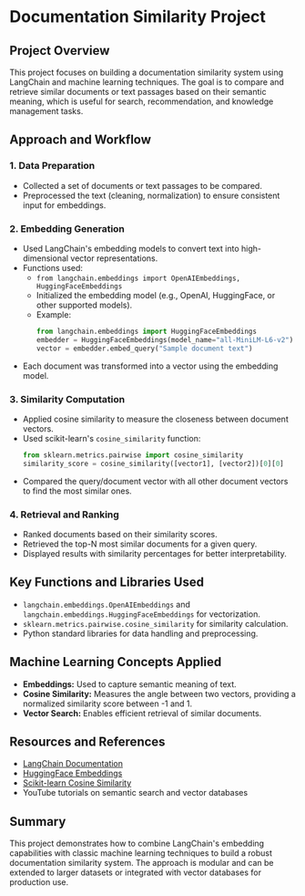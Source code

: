 # Documentation Similarity Project

## Project Overview
This project focuses on building a documentation similarity system using LangChain and machine learning techniques. The goal is to compare and retrieve similar documents or text passages based on their semantic meaning, which is useful for search, recommendation, and knowledge management tasks.

## Approach and Workflow

### 1. Data Preparation
- Collected a set of documents or text passages to be compared.
- Preprocessed the text (cleaning, normalization) to ensure consistent input for embeddings.

### 2. Embedding Generation
- Used LangChain's embedding models to convert text into high-dimensional vector representations.
- Functions used:
  - `from langchain.embeddings import OpenAIEmbeddings, HuggingFaceEmbeddings`
  - Initialized the embedding model (e.g., OpenAI, HuggingFace, or other supported models).
  - Example:
    ```python
    from langchain.embeddings import HuggingFaceEmbeddings
    embedder = HuggingFaceEmbeddings(model_name="all-MiniLM-L6-v2")
    vector = embedder.embed_query("Sample document text")
    ```
- Each document was transformed into a vector using the embedding model.

### 3. Similarity Computation
- Applied cosine similarity to measure the closeness between document vectors.
- Used scikit-learn's `cosine_similarity` function:
  ```python
  from sklearn.metrics.pairwise import cosine_similarity
  similarity_score = cosine_similarity([vector1], [vector2])[0][0]
  ```
- Compared the query/document vector with all other document vectors to find the most similar ones.

### 4. Retrieval and Ranking
- Ranked documents based on their similarity scores.
- Retrieved the top-N most similar documents for a given query.
- Displayed results with similarity percentages for better interpretability.

## Key Functions and Libraries Used
- `langchain.embeddings.OpenAIEmbeddings` and `langchain.embeddings.HuggingFaceEmbeddings` for vectorization.
- `sklearn.metrics.pairwise.cosine_similarity` for similarity calculation.
- Python standard libraries for data handling and preprocessing.

## Machine Learning Concepts Applied
- **Embeddings:** Used to capture semantic meaning of text.
- **Cosine Similarity:** Measures the angle between two vectors, providing a normalized similarity score between -1 and 1.
- **Vector Search:** Enables efficient retrieval of similar documents.

## Resources and References
- [LangChain Documentation](https://python.langchain.com/docs/)
- [HuggingFace Embeddings](https://huggingface.co/sentence-transformers/all-MiniLM-L6-v2)
- [Scikit-learn Cosine Similarity](https://scikit-learn.org/stable/modules/generated/sklearn.metrics.pairwise.cosine_similarity.html)
- YouTube tutorials on semantic search and vector databases

## Summary
This project demonstrates how to combine LangChain's embedding capabilities with classic machine learning techniques to build a robust documentation similarity system. The approach is modular and can be extended to larger datasets or integrated with vector databases for production use.
